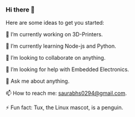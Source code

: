 ### Hi there 👋


Here are some ideas to get you started:

🔭 I’m currently working on 3D-Printers.

🌱 I’m currently learning Node-js and Python.

👯 I’m looking to collaborate on anything.

🤔 I’m looking for help with Embedded Electronics.

💬 Ask me about anything.

📫 How to reach me: saurabhs0294@gmail.com.

⚡ Fun fact: Tux, the Linux mascot, is a penguin.


